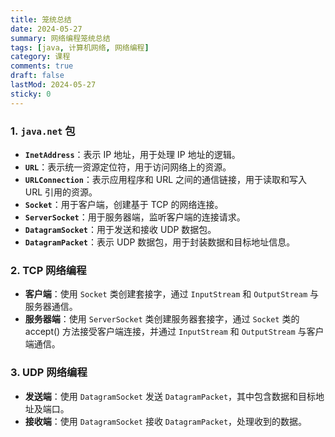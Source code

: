 ```yaml
---
title: 笼统总结
date: 2024-05-27
summary: 网络编程笼统总结
tags: [java, 计算机网络, 网络编程]
category: 课程
comments: true
draft: false
lastMod: 2024-05-27
sticky: 0
---
```


### 1. `java.net` 包

- **`InetAddress`**：表示 IP 地址，用于处理 IP 地址的逻辑。
- **`URL`**：表示统一资源定位符，用于访问网络上的资源。
- **`URLConnection`**：表示应用程序和 URL 之间的通信链接，用于读取和写入 URL 引用的资源。
- **`Socket`**：用于客户端，创建基于 TCP 的网络连接。
- **`ServerSocket`**：用于服务器端，监听客户端的连接请求。
- **`DatagramSocket`**：用于发送和接收 UDP 数据包。
- **`DatagramPacket`**：表示 UDP 数据包，用于封装数据和目标地址信息。

### 2. TCP 网络编程

- **客户端**：使用 `Socket` 类创建套接字，通过 `InputStream` 和 `OutputStream` 与服务器通信。
- **服务器端**：使用 `ServerSocket` 类创建服务器套接字，通过 `Socket` 类的 accept() 方法接受客户端连接，并通过 `InputStream` 和 `OutputStream` 与客户端通信。

### 3. UDP 网络编程

- **发送端**：使用 `DatagramSocket` 发送 `DatagramPacket`，其中包含数据和目标地址及端口。
- **接收端**：使用 `DatagramSocket` 接收 `DatagramPacket`，处理收到的数据。
